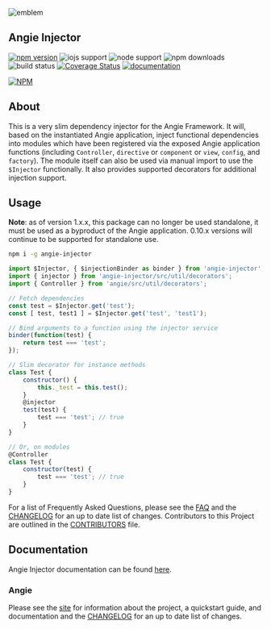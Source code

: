 ![emblem](https://rawgit.com/angie-framework/angie-injector/master/svg/angie.svg "emblem")

## Angie Injector

[![npm version](https://badge.fury.io/js/angie-injector.svg)](http://badge.fury.io/js/angie-injector "npm version")
![iojs support](https://img.shields.io/badge/iojs-1.7.1+-brightgreen.svg "iojs support")
![node support](https://img.shields.io/badge/node-0.12.0+-brightgreen.svg "node support")
![npm downloads](https://img.shields.io/npm/dm/angie-injector.svg "npm downloads")
![build status](https://travis-ci.org/benderTheCrime/angie-injector.svg?branch=master "build status")
[![Coverage Status](https://coveralls.io/repos/benderTheCrime/angie-injector/badge.svg?branch=master&service=github)](https://coveralls.io/github/benderTheCrime/angie-injector?branch=master "coverage")
[![documentation](https://doc.esdoc.org/github.com/angie-framework/angie-injector/badge.svg)](https://doc.esdoc.org/github.com/angie-framework/angie-injector/ "documentation")

[![NPM](https://nodei.co/npm/angie-injector.png?downloads=true&downloadRank=true&stars=true)](https://nodei.co/npm/angie-injector/)

## About
This is a very slim dependency injector for the Angie Framework. It will, based on the instantiated Angie application, inject functional dependencies into modules which have been registered via the exposed Angie application functions (including `Controller`, `directive` or `component` or `view`, `config`, and `factory`). The module itself can also be used via manual import to use the `$Injector` functionally. It also provides supported decorators for additional injection support.

## Usage
**Note**: as of version 1.x.x, this package can no longer be used standalone, it must be used as a byproduct of the Angie application. 0.10.x versions will continue to be supported for standalone use.

```bash
npm i -g angie-injector
```
```javascript
import $Injector, { $injectionBinder as binder } from 'angie-injector';
import { injector } from 'angie-injector/src/util/decorators';
import { Controller } from 'angie/src/util/decorators';

// Fetch dependencies
const test = $Injector.get('test');
const [ test, test1 ] = $Injector.get('test', 'test1');

// Bind arguments to a function using the injector service
binder(function(test) {
    return test === 'test';
});

// Slim decorator for instance methods
class Test {
    constructor() {
        this._test = this.test();
    }
    @injector
    test(test) {
        test === 'test'; // true
    }
}

// Or, on modules
@Controller
class Test {
    constructor(test) {
        test === 'test'; // true
    }
}
```

For a list of Frequently Asked Questions, please see the [FAQ](https://github.com/angie-framework/angie-injector/blob/master/md/FAQ.md "FAQ") and the [CHANGELOG](https://github.com/angie-framework/angie-injector/blob/master/md/CHANGELOG.md "CHANGELOG") for an up to date list of changes. Contributors to this Project are outlined in the [CONTRIBUTORS](https://github.com/angie-framework/angie-injector/blob/master/md/CONTRIBUTORS.md "CONTRIBUTORS") file.

## Documentation
Angie Injector documentation can be found [here](https://doc.esdoc.org/github.com/angie-framework/angie-injector/ "documentation").

### Angie
Please see the [site](http://benderthecrime.github.io/angie/) for information about the project, a quickstart guide, and documentation and the [CHANGELOG](https://github.com/angie-framework/angie/blob/master/md/CHANGELOG.md) for an up to date list of changes.